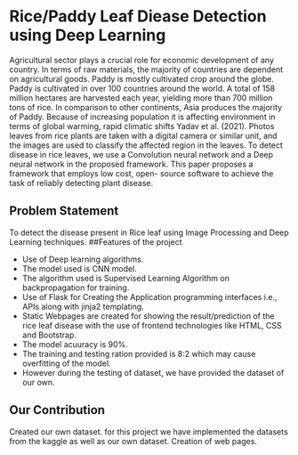 # Rice/Paddy Leaf Diease Detection using Deep Learning


Agricultural sector plays a crucial role for economic development of any country. In terms 
of raw materials, the majority of countries are dependent on agricultural goods. Paddy is mostly 
cultivated crop around the globe. Paddy is cultivated in over 100 countries around the world. A 
total of 158 million hectares are harvested each year, yielding more than 700 million tons of rice. 
In comparison to other continents, Asia produces the majority of Paddy. Because of increasing 
population it is affecting environment in terms of global warming, rapid climatic shifts Yadav et 
al. (2021).
Photos leaves from rice plants are taken with a digital camera or similar unit, and the images are 
used to classify the affected region in the leaves. To detect disease in rice leaves, we use a 
Convolution neural network and a Deep neural network in the proposed framework. This paper 
proposes a framework that employs low cost, open- source software to achieve the task of reliably 
detecting plant disease.

## Problem Statement
To detect the disease present in Rice leaf using Image Processing and Deep Learning techniques. 
##Features of the project
- Use of Deep learning algorithms.
- The model used is CNN model.
- The algorithm used is Supervised Learning Algorithm on backpropagation for training.
- Use of Flask for Creating the Application programming interfaces i.e., APIs along with jinja2 templating.
- Static Webpages are created for showing the result/prediction of the rice leaf disease with the use of frontend technologies like HTML, CSS and Bootstrap.
- The model acuuracy is 90%.
- The training and testing ration provided is 8:2 which may cause overfitting of the model.
- However during the testing of dataset, we have provided the dataset of our own.

## Our Contribution
Created our own dataset. for this project we have implemented the datasets from the kaggle as well as our own dataset.
Creation of web pages.
